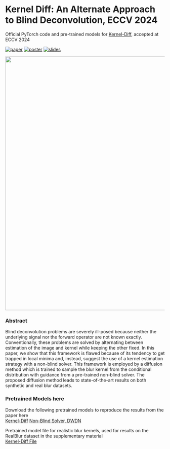 # Kernel Diff: An Alternate Approach to Blind Deconvolution, ECCV 2024
Official PyTorch code and pre-trained models for [Kernel-Diff](https://arxiv.org/abs/2312.02319), accepted at ECCV 2024

[![paper](https://img.shields.io/badge/arXiv-Paper-brightgreen)](https://arxiv.org/abs/2312.02319)
[![poster](https://img.shields.io/badge/ECCV-Poster-blue)]([https://arxiv.org/abs/2312.02319](https://docs.google.com/presentation/d/1ovD1xFyPef3UHM1f7PwxL9AI7G9QyFmV/edit?usp=drive_link&ouid=113231491133219633899&rtpof=true&sd=true))
[![slides](https://img.shields.io/badge/Presentation-Slides-B762C1)](https://docs.google.com/presentation/d/1nsJwcD2a4CowkTgik2xMyAwIm8HgDcy9/edit?usp=sharing&ouid=113231491133219633899&rtpof=true&sd=true)

<center><img src="https://github.com/user-attachments/assets/5688788d-b205-4095-9782-9b497f004c3a"  width="800">
</center>

### Abstract
Blind deconvolution problems are severely ill-posed because neither the underlying signal nor the forward operator are not known exactly. Conventionally, these problems are solved by alternating between estimation of the image and kernel while keeping the other fixed. In this paper, we show that this framework is flawed because of its tendency to get trapped in local minima and, instead, suggest the use of a kernel estimation strategy with a non-blind solver. This framework is employed by a diffusion method which is trained to sample the blur kernel from the conditional distribution with guidance from a pre-trained non-blind solver. The proposed diffusion method leads to state-of-the-art results on both synthetic and real blur datasets.


### Pretrained Models here
Download the following pretrained models to reproduce the results from the paper here <br>
[Kernel-Diff](https://drive.google.com/file/d/1yYonjCVMh6g-yYJISnY-WfgfPA4XXx43/view?usp=sharing) [Non-Blind Solver, DWDN](https://gitlab.mpi-klsb.mpg.de/jdong/dwdn/-/blob/master/model/model_DWDN.pt)

Pretrained model file for realistic blur kernels, used for results on the RealBlur dataset in the supplementary material <br>
[Kernel-Diff File](https://drive.google.com/file/d/1f7qxOcp6ubFVVRSaPLATj3eLPEb46Dc_/view?usp=sharing)



